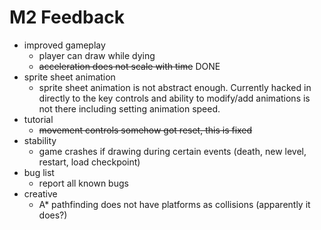 # M2 Feedback
- improved gameplay
	- player can draw while dying
	- ~~acceleration does not scale with time~~ DONE
- sprite sheet animation
	- sprite sheet animation is not abstract enough. Currently hacked in directly to the key controls and ability to modify/add animations is not there including setting animation speed.
- tutorial
	- ~~movement controls somehow got reset, this is fixed~~
- stability
	- game crashes if drawing during certain events (death, new level, restart, load checkpoint)
- bug list
	- report all known bugs
- creative
	- A* pathfinding does not have platforms as collisions (apparently it does?)